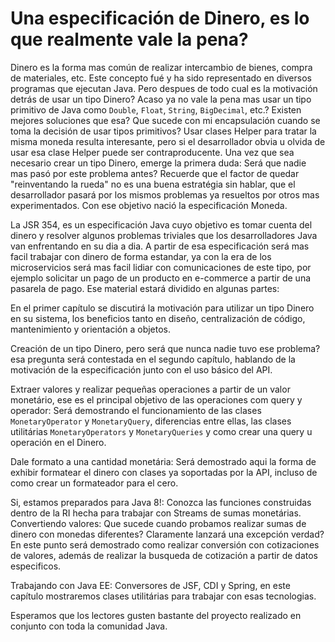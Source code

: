 # Una especificación de Dinero, es lo que realmente vale la pena?

Dinero es la forma mas común de realizar intercambio de bienes, compra de materiales, etc. Este concepto fué y ha sido representado en diversos programas que ejecutan Java. Pero despues de todo cual es la motivación detrás de usar un tipo Dinero? Acaso ya no vale la pena mas usar un tipo primitivo de Java como ```Double```, ```Float```, ```String```, ```BigDecimal```, etc.? Existen mejores soluciones que esa? Que sucede con mi encapsulación cuando se toma la decisión de usar tipos primitivos? Usar clases Helper para tratar la misma moneda resulta interesante, pero si el desarrollador obvia u olvida de usar esa clase Helper puede ser contraproducente. Una vez que sea necesario crear un tipo Dinero, emerge la primera duda: Será que nadie mas pasó por este problema antes? Recuerde que el factor de quedar "reinventando la rueda" no es una buena estratégia sin hablar, que el desarrollador pasará por los mismos problemas ya resueltos por otros mas experimentados. Con ese objetivo nació la especificación Moneda.

La JSR 354, es un especificación Java cuyo objetivo es tomar cuenta del dinero y resolver algunos problemas triviales que los desarrolladores Java van enfrentando en su dia a dia. A partir de esa especificación será mas facil trabajar con dinero de forma estandar, ya con la era de los microservicios será mas facil lidiar con comunicaciones de este tipo, por ejemplo solicitar un pago de un producto en e-commerce a partir de una pasarela de pago. Ese material estará dividido en algunas partes:

En el primer capítulo se discutirá la motivación para utilizar un tipo Dinero en su sistema, los beneficios tanto en diseño, centralización de código, mantenimiento y orientación a objetos.

Creación de un tipo Dinero, pero será que nunca nadie tuvo ese problema? esa pregunta será contestada en el segundo capítulo, hablando de la motivación de la especificación junto con el uso básico del API.

Extraer valores y realizar pequeñas operaciones a partir de un valor monetário, ese es el principal objetivo de las operaciones com query y operador: Será demostrando el funcionamiento de las clases ```MonetaryOperator``` y ```MonetaryQuery```, diferencias entre ellas, las clases utilitárias ```MonetaryOperators``` y ```MonetaryQueries``` y como crear una query u operación en el Dinero.

Dale formato a una cantidad monetária: Será demostrado aqui la forma de exhibir formatear el dinero con clases ya soportadas por la API, incluso de como crear un formateador para el cero.

Si, estamos preparados para Java 8!: Conozca las funciones construidas dentro de la RI hecha para trabajar con Streams de sumas monetárias.
Convertiendo valores: Que sucede cuando probamos realizar sumas de dinero con monedas diferentes? Claramente lanzará una excepción verdad? En este punto será demostrado como realizar conversión con cotizaciones de valores, además de realizar la busqueda de cotización a partir de datos especificos.

Trabajando con Java EE: Conversores de JSF, CDI y Spring, en este capítulo mostraremos clases utilitárias para trabajar con esas tecnologias.

Esperamos que los lectores gusten bastante del proyecto realizado en conjunto con toda la comunidad Java.